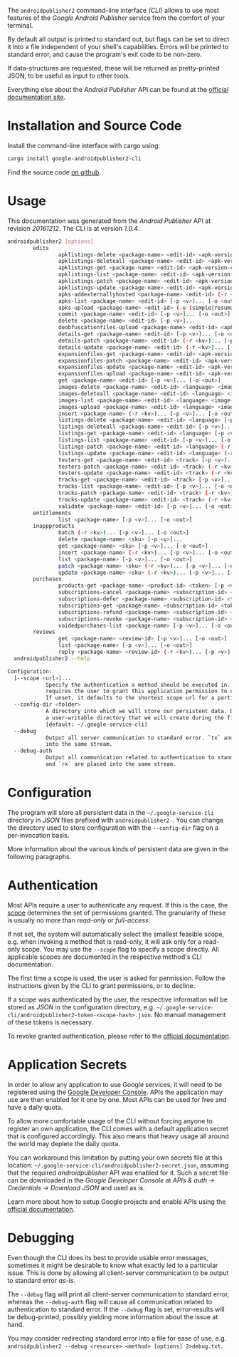 <!---
DO NOT EDIT !
This file was generated automatically from 'src/mako/cli/README.md.mako'
DO NOT EDIT !
-->
The `androidpublisher2` command-line interface *(CLI)* allows to use most features of the *Google Android Publisher* service from the comfort of your terminal.

By default all output is printed to standard out, but flags can be set to direct it into a file independent of your shell's
capabilities. Errors will be printed to standard error, and cause the program's exit code to be non-zero.

If data-structures are requested, these will be returned as pretty-printed JSON, to be useful as input to other tools.

Everything else about the *Android Publisher* API can be found at the
[official documentation site](https://developers.google.com/android-publisher).

# Installation and Source Code

Install the command-line interface with cargo using:

```bash
cargo install google-androidpublisher2-cli
```

Find the source code [on github](https://github.com/Byron/google-apis-rs/tree/master/gen/androidpublisher2-cli).

# Usage

This documentation was generated from the *Android Publisher* API at revision *20161212*. The CLI is at version *1.0.4*.

```bash
androidpublisher2 [options]
        edits
                apklistings-delete <package-name> <edit-id> <apk-version-code> <language> [-p <v>]...
                apklistings-deleteall <package-name> <edit-id> <apk-version-code> [-p <v>]...
                apklistings-get <package-name> <edit-id> <apk-version-code> <language> [-p <v>]... [-o <out>]
                apklistings-list <package-name> <edit-id> <apk-version-code> [-p <v>]... [-o <out>]
                apklistings-patch <package-name> <edit-id> <apk-version-code> <language> (-r <kv>)... [-p <v>]... [-o <out>]
                apklistings-update <package-name> <edit-id> <apk-version-code> <language> (-r <kv>)... [-p <v>]... [-o <out>]
                apks-addexternallyhosted <package-name> <edit-id> (-r <kv>)... [-p <v>]... [-o <out>]
                apks-list <package-name> <edit-id> [-p <v>]... [-o <out>]
                apks-upload <package-name> <edit-id> (-u (simple|resumable) -f <file> [-m <mime>]) [-p <v>]... [-o <out>]
                commit <package-name> <edit-id> [-p <v>]... [-o <out>]
                delete <package-name> <edit-id> [-p <v>]...
                deobfuscationfiles-upload <package-name> <edit-id> <apk-version-code> <deobfuscation-file-type> (-u (simple|resumable) -f <file> [-m <mime>]) [-p <v>]... [-o <out>]
                details-get <package-name> <edit-id> [-p <v>]... [-o <out>]
                details-patch <package-name> <edit-id> (-r <kv>)... [-p <v>]... [-o <out>]
                details-update <package-name> <edit-id> (-r <kv>)... [-p <v>]... [-o <out>]
                expansionfiles-get <package-name> <edit-id> <apk-version-code> <expansion-file-type> [-p <v>]... [-o <out>]
                expansionfiles-patch <package-name> <edit-id> <apk-version-code> <expansion-file-type> (-r <kv>)... [-p <v>]... [-o <out>]
                expansionfiles-update <package-name> <edit-id> <apk-version-code> <expansion-file-type> (-r <kv>)... [-p <v>]... [-o <out>]
                expansionfiles-upload <package-name> <edit-id> <apk-version-code> <expansion-file-type> (-u (simple|resumable) -f <file> [-m <mime>]) [-p <v>]... [-o <out>]
                get <package-name> <edit-id> [-p <v>]... [-o <out>]
                images-delete <package-name> <edit-id> <language> <image-type> <image-id> [-p <v>]...
                images-deleteall <package-name> <edit-id> <language> <image-type> [-p <v>]... [-o <out>]
                images-list <package-name> <edit-id> <language> <image-type> [-p <v>]... [-o <out>]
                images-upload <package-name> <edit-id> <language> <image-type> (-u (simple|resumable) -f <file> [-m <mime>]) [-p <v>]... [-o <out>]
                insert <package-name> (-r <kv>)... [-p <v>]... [-o <out>]
                listings-delete <package-name> <edit-id> <language> [-p <v>]...
                listings-deleteall <package-name> <edit-id> [-p <v>]...
                listings-get <package-name> <edit-id> <language> [-p <v>]... [-o <out>]
                listings-list <package-name> <edit-id> [-p <v>]... [-o <out>]
                listings-patch <package-name> <edit-id> <language> (-r <kv>)... [-p <v>]... [-o <out>]
                listings-update <package-name> <edit-id> <language> (-r <kv>)... [-p <v>]... [-o <out>]
                testers-get <package-name> <edit-id> <track> [-p <v>]... [-o <out>]
                testers-patch <package-name> <edit-id> <track> (-r <kv>)... [-p <v>]... [-o <out>]
                testers-update <package-name> <edit-id> <track> (-r <kv>)... [-p <v>]... [-o <out>]
                tracks-get <package-name> <edit-id> <track> [-p <v>]... [-o <out>]
                tracks-list <package-name> <edit-id> [-p <v>]... [-o <out>]
                tracks-patch <package-name> <edit-id> <track> (-r <kv>)... [-p <v>]... [-o <out>]
                tracks-update <package-name> <edit-id> <track> (-r <kv>)... [-p <v>]... [-o <out>]
                validate <package-name> <edit-id> [-p <v>]... [-o <out>]
        entitlements
                list <package-name> [-p <v>]... [-o <out>]
        inappproducts
                batch (-r <kv>)... [-p <v>]... [-o <out>]
                delete <package-name> <sku> [-p <v>]...
                get <package-name> <sku> [-p <v>]... [-o <out>]
                insert <package-name> (-r <kv>)... [-p <v>]... [-o <out>]
                list <package-name> [-p <v>]... [-o <out>]
                patch <package-name> <sku> (-r <kv>)... [-p <v>]... [-o <out>]
                update <package-name> <sku> (-r <kv>)... [-p <v>]... [-o <out>]
        purchases
                products-get <package-name> <product-id> <token> [-p <v>]... [-o <out>]
                subscriptions-cancel <package-name> <subscription-id> <token> [-p <v>]...
                subscriptions-defer <package-name> <subscription-id> <token> (-r <kv>)... [-p <v>]... [-o <out>]
                subscriptions-get <package-name> <subscription-id> <token> [-p <v>]... [-o <out>]
                subscriptions-refund <package-name> <subscription-id> <token> [-p <v>]...
                subscriptions-revoke <package-name> <subscription-id> <token> [-p <v>]...
                voidedpurchases-list <package-name> [-p <v>]... [-o <out>]
        reviews
                get <package-name> <review-id> [-p <v>]... [-o <out>]
                list <package-name> [-p <v>]... [-o <out>]
                reply <package-name> <review-id> (-r <kv>)... [-p <v>]... [-o <out>]
  androidpublisher2 --help

Configuration:
  [--scope <url>]...
            Specify the authentication a method should be executed in. Each scope
            requires the user to grant this application permission to use it.
            If unset, it defaults to the shortest scope url for a particular method.
  --config-dir <folder>
            A directory into which we will store our persistent data. Defaults to
            a user-writable directory that we will create during the first invocation.
            [default: ~/.google-service-cli]
  --debug
            Output all server communication to standard error. `tx` and `rx` are placed
            into the same stream.
  --debug-auth
            Output all communication related to authentication to standard error. `tx`
            and `rx` are placed into the same stream.

```

# Configuration

The program will store all persistent data in the `~/.google-service-cli` directory in *JSON* files prefixed with `androidpublisher2-`.  You can change the directory used to store configuration with the `--config-dir` flag on a per-invocation basis.

More information about the various kinds of persistent data are given in the following paragraphs.

# Authentication

Most APIs require a user to authenticate any request. If this is the case, the [scope][scopes] determines the 
set of permissions granted. The granularity of these is usually no more than *read-only* or *full-access*.

If not set, the system will automatically select the smallest feasible scope, e.g. when invoking a
method that is read-only, it will ask only for a read-only scope. 
You may use the `--scope` flag to specify a scope directly. 
All applicable scopes are documented in the respective method's CLI documentation.

The first time a scope is used, the user is asked for permission. Follow the instructions given 
by the CLI to grant permissions, or to decline.

If a scope was authenticated by the user, the respective information will be stored as *JSON* in the configuration
directory, e.g. `~/.google-service-cli/androidpublisher2-token-<scope-hash>.json`. No manual management of these tokens
is necessary.

To revoke granted authentication, please refer to the [official documentation][revoke-access].

# Application Secrets

In order to allow any application to use Google services, it will need to be registered using the 
[Google Developer Console][google-dev-console]. APIs the application may use are then enabled for it
one by one. Most APIs can be used for free and have a daily quota.

To allow more comfortable usage of the CLI without forcing anyone to register an own application, the CLI
comes with a default application secret that is configured accordingly. This also means that heavy usage
all around the world may deplete the daily quota.

You can workaround this limitation by putting your own secrets file at this location: 
`~/.google-service-cli/androidpublisher2-secret.json`, assuming that the required *androidpublisher* API 
was enabled for it. Such a secret file can be downloaded in the *Google Developer Console* at 
*APIs & auth -> Credentials -> Download JSON* and used as is.

Learn more about how to setup Google projects and enable APIs using the [official documentation][google-project-new].


# Debugging

Even though the CLI does its best to provide usable error messages, sometimes it might be desirable to know
what exactly led to a particular issue. This is done by allowing all client-server communication to be 
output to standard error *as-is*.

The `--debug` flag will print all client-server communication to standard error, whereas the `--debug-auth` flag
will cause all communication related to authentication to standard error.
If the `--debug` flag is set, error-results will be debug-printed, possibly yielding more information about the 
issue at hand.

You may consider redirecting standard error into a file for ease of use, e.g. `androidpublisher2 --debug <resource> <method> [options] 2>debug.txt`.


[scopes]: https://developers.google.com/+/api/oauth#scopes
[revoke-access]: http://webapps.stackexchange.com/a/30849
[google-dev-console]: https://console.developers.google.com/
[google-project-new]: https://developers.google.com/console/help/new/